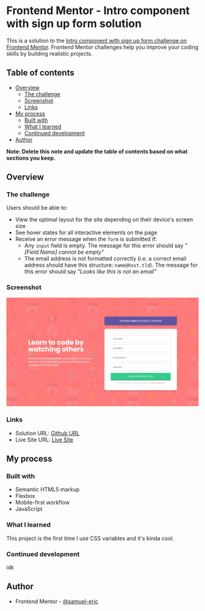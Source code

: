# Frontend Mentor - Intro component with sign up form solution

This is a solution to the [Intro component with sign up form challenge on Frontend Mentor](https://www.frontendmentor.io/challenges/intro-component-with-signup-form-5cf91bd49edda32581d28fd1). Frontend Mentor challenges help you improve your coding skills by building realistic projects.

## Table of contents

- [Overview](#overview)
  - [The challenge](#the-challenge)
  - [Screenshot](#screenshot)
  - [Links](#links)
- [My process](#my-process)
  - [Built with](#built-with)
  - [What I learned](#what-i-learned)
  - [Continued development](#continued-development)
- [Author](#author)

**Note: Delete this note and update the table of contents based on what sections you keep.**

## Overview

### The challenge

Users should be able to:

- View the optimal layout for the site depending on their device's screen size
- See hover states for all interactive elements on the page
- Receive an error message when the `form` is submitted if:
  - Any `input` field is empty. The message for this error should say _"[Field Name] cannot be empty"_
  - The email address is not formatted correctly (i.e. a correct email address should have this structure: `name@host.tld`). The message for this error should say _"Looks like this is not an email"_

### Screenshot

![](./screenshot.jpeg)

### Links

- Solution URL: [Github URL](https://github.com/samuel-eric/fem-sign-up-form)
- Live Site URL: [Live Site](https://samuel-eric.github.io/fem-sign-up-form/)

## My process

### Built with

- Semantic HTML5 markup
- Flexbox
- Mobile-first workflow
- JavaScript

### What I learned

This project is the first time I use CSS variables and it's kinda cool.

### Continued development

idk

## Author

- Frontend Mentor - [@samuel-eric](https://www.frontendmentor.io/profile/samuel-eric)

